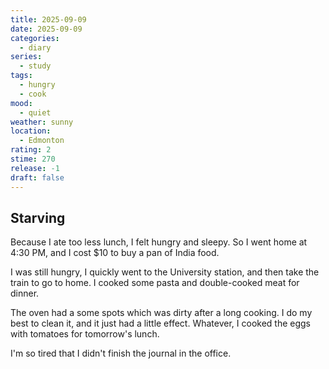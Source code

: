 ```yaml
---
title: 2025-09-09
date: 2025-09-09
categories:
  - diary
series:
  - study
tags:
  - hungry
  - cook
mood:
  - quiet
weather: sunny
location:
  - Edmonton
rating: 2
stime: 270
release: -1
draft: false
---
```

## Starving

Because I ate too less lunch, I felt hungry and sleepy. So I went home at 4:30 PM, and I cost $10 to buy a pan of India food. 

I was still hungry, I quickly went to the University station, and then take the train to go to home. I cooked some pasta and double-cooked meat for dinner.

The oven had a some spots which was dirty after a long cooking. I do my best to clean it, and it just had a little effect. Whatever, I cooked the eggs with tomatoes for tomorrow's lunch.

I'm so tired that I didn't finish the journal in the office.